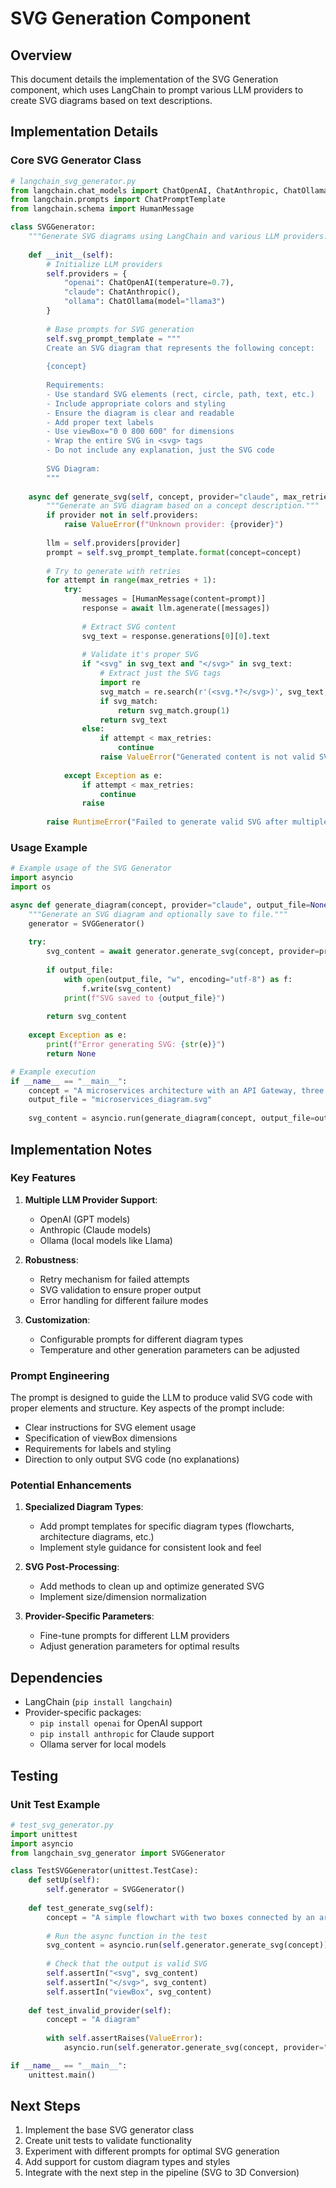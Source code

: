 # SVG Generation Component

## Overview

This document details the implementation of the SVG Generation component, which uses LangChain to prompt various LLM providers to create SVG diagrams based on text descriptions.

## Implementation Details

### Core SVG Generator Class

```python
# langchain_svg_generator.py
from langchain.chat_models import ChatOpenAI, ChatAnthropic, ChatOllama
from langchain.prompts import ChatPromptTemplate
from langchain.schema import HumanMessage

class SVGGenerator:
    """Generate SVG diagrams using LangChain and various LLM providers."""
    
    def __init__(self):
        # Initialize LLM providers
        self.providers = {
            "openai": ChatOpenAI(temperature=0.7),
            "claude": ChatAnthropic(),
            "ollama": ChatOllama(model="llama3")
        }
        
        # Base prompts for SVG generation
        self.svg_prompt_template = """
        Create an SVG diagram that represents the following concept:
        
        {concept}
        
        Requirements:
        - Use standard SVG elements (rect, circle, path, text, etc.)
        - Include appropriate colors and styling
        - Ensure the diagram is clear and readable
        - Add proper text labels
        - Use viewBox="0 0 800 600" for dimensions
        - Wrap the entire SVG in <svg> tags
        - Do not include any explanation, just the SVG code
        
        SVG Diagram:
        """
    
    async def generate_svg(self, concept, provider="claude", max_retries=2):
        """Generate an SVG diagram based on a concept description."""
        if provider not in self.providers:
            raise ValueError(f"Unknown provider: {provider}")
        
        llm = self.providers[provider]
        prompt = self.svg_prompt_template.format(concept=concept)
        
        # Try to generate with retries
        for attempt in range(max_retries + 1):
            try:
                messages = [HumanMessage(content=prompt)]
                response = await llm.agenerate([messages])
                
                # Extract SVG content
                svg_text = response.generations[0][0].text
                
                # Validate it's proper SVG
                if "<svg" in svg_text and "</svg>" in svg_text:
                    # Extract just the SVG tags
                    import re
                    svg_match = re.search(r'(<svg.*?</svg>)', svg_text, re.DOTALL)
                    if svg_match:
                        return svg_match.group(1)
                    return svg_text
                else:
                    if attempt < max_retries:
                        continue
                    raise ValueError("Generated content is not valid SVG")
                
            except Exception as e:
                if attempt < max_retries:
                    continue
                raise
        
        raise RuntimeError("Failed to generate valid SVG after multiple attempts")
```

### Usage Example

```python
# Example usage of the SVG Generator
import asyncio
import os

async def generate_diagram(concept, provider="claude", output_file=None):
    """Generate an SVG diagram and optionally save to file."""
    generator = SVGGenerator()
    
    try:
        svg_content = await generator.generate_svg(concept, provider=provider)
        
        if output_file:
            with open(output_file, "w", encoding="utf-8") as f:
                f.write(svg_content)
            print(f"SVG saved to {output_file}")
        
        return svg_content
    
    except Exception as e:
        print(f"Error generating SVG: {str(e)}")
        return None

# Example execution
if __name__ == "__main__":
    concept = "A microservices architecture with an API Gateway, three services, and a database"
    output_file = "microservices_diagram.svg"
    
    svg_content = asyncio.run(generate_diagram(concept, output_file=output_file))
```

## Implementation Notes

### Key Features

1. **Multiple LLM Provider Support**:
   - OpenAI (GPT models)
   - Anthropic (Claude models)
   - Ollama (local models like Llama)

2. **Robustness**:
   - Retry mechanism for failed attempts
   - SVG validation to ensure proper output
   - Error handling for different failure modes

3. **Customization**:
   - Configurable prompts for different diagram types
   - Temperature and other generation parameters can be adjusted

### Prompt Engineering

The prompt is designed to guide the LLM to produce valid SVG code with proper elements and structure. Key aspects of the prompt include:

- Clear instructions for SVG element usage
- Specification of viewBox dimensions
- Requirements for labels and styling
- Direction to only output SVG code (no explanations)

### Potential Enhancements

1. **Specialized Diagram Types**:
   - Add prompt templates for specific diagram types (flowcharts, architecture diagrams, etc.)
   - Implement style guidance for consistent look and feel

2. **SVG Post-Processing**:
   - Add methods to clean up and optimize generated SVG
   - Implement size/dimension normalization

3. **Provider-Specific Parameters**:
   - Fine-tune prompts for different LLM providers
   - Adjust generation parameters for optimal results

## Dependencies

- LangChain (`pip install langchain`)
- Provider-specific packages:
  - `pip install openai` for OpenAI support
  - `pip install anthropic` for Claude support
  - Ollama server for local models

## Testing

### Unit Test Example

```python
# test_svg_generator.py
import unittest
import asyncio
from langchain_svg_generator import SVGGenerator

class TestSVGGenerator(unittest.TestCase):
    def setUp(self):
        self.generator = SVGGenerator()
        
    def test_generate_svg(self):
        concept = "A simple flowchart with two boxes connected by an arrow"
        
        # Run the async function in the test
        svg_content = asyncio.run(self.generator.generate_svg(concept))
        
        # Check that the output is valid SVG
        self.assertIn("<svg", svg_content)
        self.assertIn("</svg>", svg_content)
        self.assertIn("viewBox", svg_content)
        
    def test_invalid_provider(self):
        concept = "A diagram"
        
        with self.assertRaises(ValueError):
            asyncio.run(self.generator.generate_svg(concept, provider="invalid_provider"))

if __name__ == "__main__":
    unittest.main()
```

## Next Steps

1. Implement the base SVG generator class
2. Create unit tests to validate functionality
3. Experiment with different prompts for optimal SVG generation
4. Add support for custom diagram types and styles
5. Integrate with the next step in the pipeline (SVG to 3D Conversion)